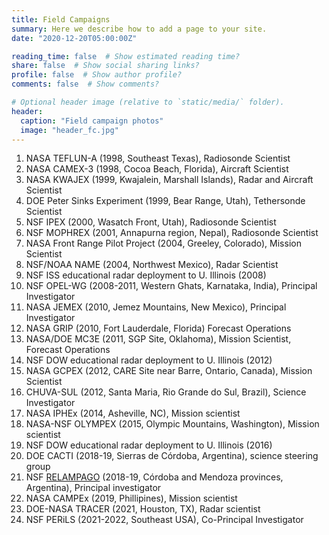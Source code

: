 ```yaml
---
title: Field Campaigns
summary: Here we describe how to add a page to your site.
date: "2020-12-20T05:00:00Z"

reading_time: false  # Show estimated reading time?
share: false  # Show social sharing links?
profile: false  # Show author profile?
comments: false  # Show comments?

# Optional header image (relative to `static/media/` folder).
header:
  caption: "Field campaign photos"
  image: "header_fc.jpg"
---
```


1. NASA TEFLUN-A (1998, Southeast Texas), Radiosonde Scientist
1. NASA CAMEX-3 (1998, Cocoa Beach, Florida), Aircraft Scientist
1. NASA KWAJEX (1999, Kwajalein, Marshall Islands), Radar and Aircraft Scientist
1. DOE Peter Sinks Experiment (1999, Bear Range, Utah), Tethersonde Scientist
1. NSF IPEX (2000, Wasatch Front, Utah), Radiosonde Scientist
1. NSF MOPHREX (2001, Annapurna region, Nepal), Radiosonde Scientist
1. NASA Front Range Pilot Project (2004, Greeley, Colorado), Mission Scientist
1. NSF/NOAA NAME (2004, Northwest Mexico), Radar Scientist
1. NSF ISS educational radar deployment to U. Illinois (2008)
1. NSF OPEL-WG (2008-2011, Western Ghats, Karnataka, India), Principal Investigator
1. NASA JEMEX (2010, Jemez Mountains, New Mexico), Principal Investigator
1. NASA GRIP (2010, Fort Lauderdale, Florida) Forecast Operations
1. NASA/DOE MC3E (2011, SGP Site, Oklahoma), Mission Scientist, Forecast Operations
1. NSF DOW educational radar deployment to U. Illinois (2012)
1. NASA GCPEX (2012, CARE Site near Barre, Ontario, Canada), Mission Scientist
1. CHUVA-SUL (2012, Santa Maria, Rio Grande do Sul, Brazil), Science Investigator
1. NASA IPHEx (2014, Asheville, NC), Mission scientist
1. NASA-NSF OLYMPEX (2015, Olympic Mountains, Washington), Mission scientist
1. NSF DOW educational radar deployment to U. Illinois (2016)
1. DOE CACTI (2018-19, Sierras de Córdoba, Argentina), science steering group
1. NSF [RELAMPAGO](https://relampago-cacti.org) (2018-19, Córdoba and Mendoza provinces, Argentina), Principal investigator
1. NASA CAMPEx (2019, Phillipines), Mission scientist
1. DOE-NASA TRACER (2021, Houston, TX), Radar scientist
1. NSF PERiLS (2021-2022, Southeast USA), Co-Principal Investigator